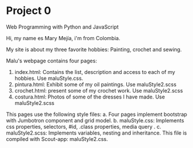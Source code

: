 # Project 0

Web Programming with Python and JavaScript

Hi, my name es Mary Mejía, i'm from Colombia.

My site is about my three favorite hobbies: Painting, crochet and sewing.

Malu's webpage contains four pages:
1. index.html: Contains the list, description and access to each of my hobbies. Use maluStyle.css.
2. pintura.html: Exhibit some of my oil paintings. Use maluStyle2.scss
3. crochet.html: present some of my crochet work. Use maluStyle2.scss
4. costura.html: Photos of some of the dresses I have made. Use maluStyle2.scss

This pages use the following style files:
a. Four pages implement bootstrap with Jumbotron component and grid model.
b. maluStyle.css: Implements css properties, selectors, #id, .class properties, media query .
c. maluStyle2.scss: Implements variables, nesting and inheritance. This file is compiled with Scout-app: maluStyle2.css.

